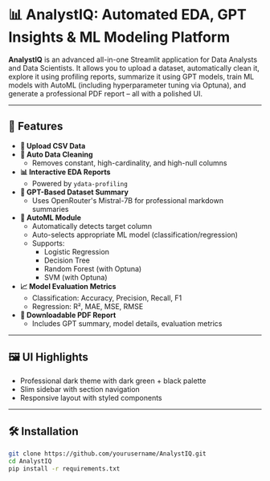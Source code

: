 # 📊 AnalystIQ: Automated EDA, GPT Insights & ML Modeling Platform

**AnalystIQ** is an advanced all-in-one Streamlit application for Data Analysts and Data Scientists. It allows you to upload a dataset, automatically clean it, explore it using profiling reports, summarize it using GPT models, train ML models with AutoML (including hyperparameter tuning via Optuna), and generate a professional PDF report – all with a polished UI.

---

## 🚀 Features

- **📁 Upload CSV Data**
- **🧹 Auto Data Cleaning**
  - Removes constant, high-cardinality, and high-null columns
- **📊 Interactive EDA Reports**
  - Powered by `ydata-profiling`
- **🧠 GPT-Based Dataset Summary**
  - Uses OpenRouter's Mistral-7B for professional markdown summaries
- **🤖 AutoML Module**
  - Automatically detects target column
  - Auto-selects appropriate ML model (classification/regression)
  - Supports:
    - Logistic Regression
    - Decision Tree
    - Random Forest (with Optuna)
    - SVM (with Optuna)
- **📈 Model Evaluation Metrics**
  - Classification: Accuracy, Precision, Recall, F1
  - Regression: R², MAE, MSE, RMSE
- **📄 Downloadable PDF Report**
  - Includes GPT summary, model details, evaluation metrics

---

## 🖼️ UI Highlights

- Professional dark theme with dark green + black palette
- Slim sidebar with section navigation
- Responsive layout with styled components

---

## 🛠️ Installation

```bash
git clone https://github.com/yourusername/AnalystIQ.git
cd AnalystIQ
pip install -r requirements.txt
